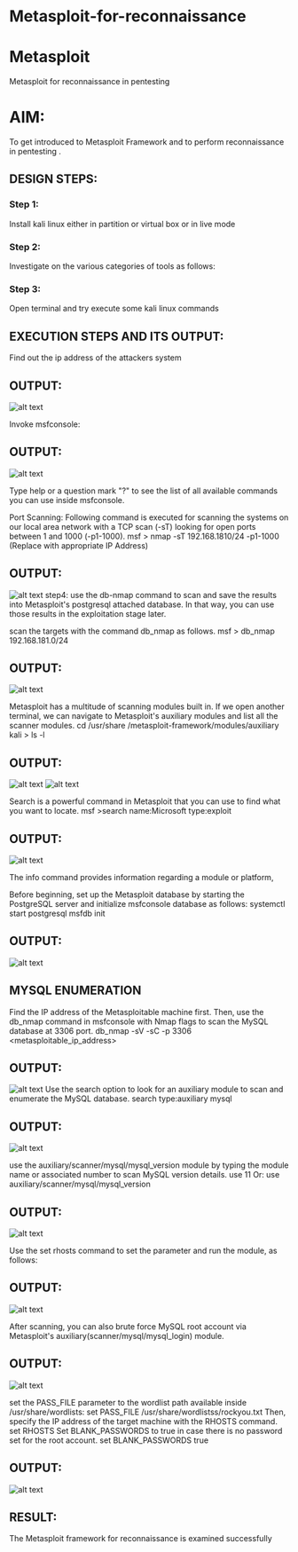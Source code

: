 # Metasploit-for-reconnaissance
# Metasploit
Metasploit for reconnaissance in pentesting

# AIM:

To get introduced to Metasploit Framework and to  perform reconnaissance  in pentesting .

## DESIGN STEPS:

### Step 1:

Install kali linux either in partition or virtual box or in live mode

### Step 2:

Investigate on the various categories of tools as follows:

### Step 3:

Open terminal and try execute some kali linux commands

## EXECUTION STEPS AND ITS OUTPUT:

Find out the ip address of the attackers system
## OUTPUT:
![alt text](output1.png)

Invoke msfconsole:
## OUTPUT:
![alt text](output2.png)

Type help or a question mark "?" to see the list of all available commands you can use inside msfconsole.




Port Scanning:
Following command is executed for scanning the systems on our local area network with a TCP scan (-sT) looking for open ports between 1 and 1000 (-p1-1000).
msf >  nmap -sT 192.168.1810/24 -p1-1000  (Replace with appropriate IP Address)
## OUTPUT:
![alt text](output3.png)
step4:
use the db-nmap command to scan and save the results into Metasploit's postgresql attached database. In that way, you can use those results in the exploitation stage later.

scan the targets with the command db_nmap as follows.
msf > db_nmap 192.168.181.0/24
## OUTPUT:
![alt text](output4.png)


Metasploit has a multitude of scanning modules built in. If we open another terminal, we can navigate to Metasploit's auxiliary modules and list all the scanner modules.
cd /usr/share /metasploit-framework/modules/auxiliary
kali > ls -l
## OUTPUT:
![alt text](output5.png)
![alt text](output6.png)

Search is a powerful command in Metasploit that you can use to find what you want to locate. 
msf >search name:Microsoft type:exploit
## OUTPUT:
![alt text](output7.png)


The info command provides information regarding a module or platform,

Before beginning, set up the Metasploit database by starting the PostgreSQL server and initialize msfconsole database as follows:
systemctl start postgresql
msfdb init
## OUTPUT:
![alt text](output8.png)



## MYSQL ENUMERATION
Find the IP address of the Metasploitable machine first. Then, use the db_nmap command in msfconsole with Nmap flags to scan the MySQL database at 3306 port.
db_nmap -sV -sC -p 3306 <metasploitable_ip_address>

## OUTPUT:
![alt text](output9.png)
Use the search option to look for an auxiliary module to scan and enumerate the MySQL database.
search type:auxiliary mysql
## OUTPUT:
![alt text](output10.png)

use the auxiliary/scanner/mysql/mysql_version module by typing the module name or associated number to scan MySQL version details.
use 11
Or:
use auxiliary/scanner/mysql/mysql_version
## OUTPUT:

![alt text](output11.png)


Use the set rhosts command to set the parameter and run the module, as follows:
## OUTPUT:
![alt text](output12.png)


After scanning, you can also brute force MySQL root account via Metasploit's auxiliary(scanner/mysql/mysql_login) module.
## OUTPUT:

![alt text](output13.png)


set the PASS_FILE parameter to the wordlist path available inside /usr/share/wordlists:
set PASS_FILE /usr/share/wordlistss/rockyou.txt
Then, specify the IP address of the target machine with the RHOSTS command.
set RHOSTS <metasploitable-ip-address>
Set BLANK_PASSWORDS to true in case there is no password set for the root account.
set BLANK_PASSWORDS true
## OUTPUT:
![alt text](output14.png)




## RESULT:
The Metasploit framework for reconnaissance is  examined successfully

